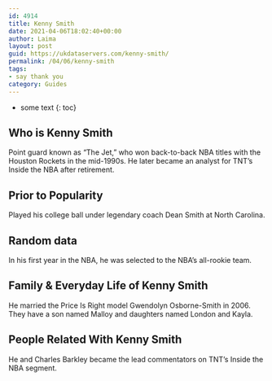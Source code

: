 ```yaml
---
id: 4914
title: Kenny Smith
date: 2021-04-06T18:02:40+00:00
author: Laima
layout: post
guid: https://ukdataservers.com/kenny-smith/
permalink: /04/06/kenny-smith
tags:
- say thank you
category: Guides
---
```


* some text
{: toc}


## Who is Kenny Smith
                  
                  
                  
Point guard known as &#8220;The Jet,&#8221; who won back-to-back NBA titles with the Houston Rockets in the mid-1990s. He later became an analyst for TNT&#8217;s Inside the NBA after retirement.
                  
              
            
              
            
                
                
                
## Prior to Popularity
                  
                  
                  
Played his college ball under legendary coach Dean Smith at North Carolina.
                  
              
            
              
            
                
                
                
## Random data
                  
                  
                  
In his first year in the NBA, he was selected to the NBA&#8217;s all-rookie team.
                  
              
            
              
            
                
                
                
## Family & Everyday Life of Kenny Smith
                  
                  
                  
He married the Price Is Right model Gwendolyn Osborne-Smith in 2006. They have a son named Malloy and daughters named London and Kayla.
                  
              
            
              
            
                
                
                
## People Related With Kenny Smith
                  
                  
                  
He and Charles Barkley became the lead commentators on TNT&#8217;s Inside the NBA segment.
                  
              
            
              
            
                
              
            
              
              
            
            
              
            
          
          
          